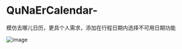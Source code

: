 # QuNaErCalendar-
模仿去哪儿日历，更具个人需求，添加在行程日期内选择不可用日期功能

![image](https://github.com/YourAndMe/QuNaErCalendar-/111.gif)
